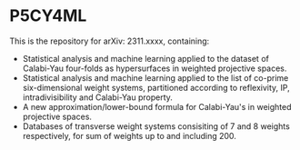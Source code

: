 # P5CY4ML
This is the repository for arXiv: 2311.xxxx, containing:   
- Statistical analysis and machine learning applied to the dataset of Calabi-Yau four-folds as hypersurfaces in weighted projective spaces.   
- Statistical analysis and machine learning applied to the list of co-prime six-dimensional weight systems, partitioned according to reflexivity, IP, intradivisibility and Calabi-Yau property.   
- A new approximation/lower-bound formula for Calabi-Yau's in weighted projective spaces.   
- Databases of transverse weight systems consisiting of 7 and 8 weights respectively, for sum of weights up to and including 200.   
